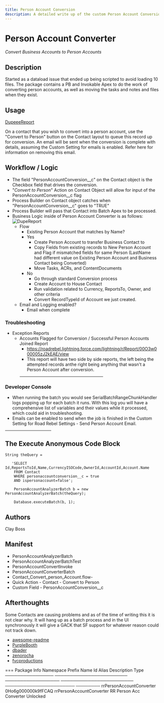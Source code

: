 ```yaml
---
title: Person Account Conversion
description: A detailed write up of the custom Person Account Conversion Functionality.
---
```


# Person Account Converter

_Convert Business Accounts to Person Accounts_

## Description

Started as a dataload issue that ended up being scripted to avoid loading 10 files. The package contains a PB and Invokable Apex to do the work of converting person accounts, as well as moving the tasks and notes and files when they exist.

## Usage

[DupeeeReport](https://claytonboss7.github.io/voyajerwiki/assets/img/person-accounts-usage.gif)


On a contact that you wish to convert into a person account, use the "Convert to Person" button on the Contact layout to queue this record up for conversion.  An email will be sent when the conversion is complete with details, assuming the Custom Setting for emails is enabled.  Refer here for information on removing this email.

## Workflow / Logic

- The field "PersonAccountConversion\_\_c" on the Contact object is the Checkbox field that drives the conversion.
- "_Convert to Person_" Action on Contact Object will allow for input of the PersonAccountConversion\_\_c flag
- Process Builder on Contact object catches when "PersonAccountConversion\_\_c" goes to "TRUE"
- Process Builder will pass that Contact into Batch Apex to be processed.
- Business Logic inside of Person Account Converter is as follows:
  ![DupeReport](https://claytonboss7.github.io/voyajerwiki/assets/img/PersonAccountConversion.jpeg)
  - Flow
    - Existing Person Account that matches by Name?
    - Yes 
      - Create Person Account to transfer Business Contact to
      - Copy Fields from existing records to New Person Account and Flag if mismatched fields for same Person (LastName had different value on Existing Person Account and Business Contact being Converted)
      - Move Tasks, ACRs, and ContentDocuments
    - No
      - Go through standard Conversion process
      - Create Account to House Contact 
      - Run validation related to Currency, ReportsTo, Owner, and other criteria
      - Convert RecordTypeId of Account we just created.
  - Email and Logging enabled?
    - Email when complete

### Troubleshooting

- Exception Reports
  - Accounts Flagged for Conversion / Successful Person Accounts Joined Report
    - https://roadrebel.lightning.force.com/lightning/r/Report/00O3w000005zJ2kEAE/view
    - This report will have two side by side reports, the left being the attempted records anthe right being anything that wasn't a Person Account after conversion.
    <hr width="60%"/>
### Developer Console
  - When running the batch you would see SerialBatchRangeChunkHandler logs popping up for each batch it runs. With this log you will have a comprehensive list of variables and their values while it processed, which could aid in troubleshooting.
- Emails can be enabled to send when the job is finished in the Custom Setting for Road Rebel Settings - Send Person Account Email.

<hr width="30%"/>

## The Execute Anonymous Code Block

```
String theQuery =

   'SELECT Id,ReportsToId,Name,CurrencyISOCode,OwnerId,AccountId,Account.Name
    FROM Contact
    WHERE personaccountconversion__c = true
    AND ispersonaccount=false';

    PersonAccountAnalyzerBatch b = new PersonAccountAnalyzerBatch(theQuery);

    Database.executeBatch(b, 1);
```

## Authors

Clay Boss

## Manifest

- PersonAccountAnalyzerBatch
- PersonAccountAnalyzerBatchTest
- PersonAccountConvertInvoke
- PersonAccountConverterBatch
- Contact_Convert_person_Account.flow-
- Quick Action - Contact - Convert to Person
- Custom Field - PersonAccountConversion\_\_c

## Afterthoughts

Some Contacts are causing problems and as of the time of writing this it is not clear why. It will hang up as a batch process and in the UI synchronously it will give a GACK that SF support for whatever reason could not track down.

- [awesome-readme](https://github.com/matiassingers/awesome-readme)
- [PurpleBooth](https://gist.github.com/PurpleBooth/109311bb0361f32d87a2)
- [dbader](https://github.com/dbader/readme-template)
- [zenorocha](https://gist.github.com/zenorocha/4526327)
- [fvcproductions](https://gist.github.com/fvcproductions/1bfc2d4aecb01a834b46)

=== Package Info
Namespace Prefix  Name                      Id                  Alias                     Description              Type
────────────────  ────────────────────────  ──────────────────  ────────────────────────  ───────────────────────  ────────
                  rrPersonAccountConverter  0Ho6g000000k9fFCAQ  rrPersonAccountConverter  RR Person Acc Converter  Unlocked
